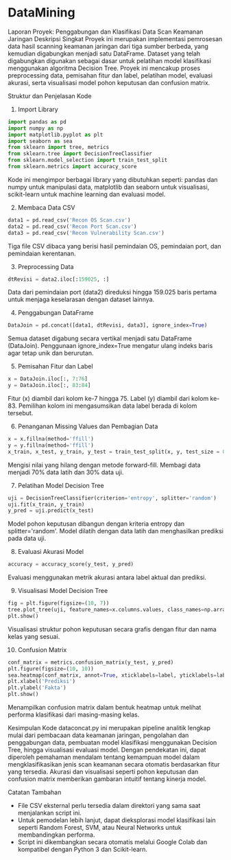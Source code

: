 # DataMining
Laporan Proyek: Penggabungan dan Klasifikasi Data Scan Keamanan Jaringan
Deskripsi Singkat
Proyek ini merupakan implementasi pemrosesan data hasil scanning keamanan jaringan dari tiga sumber berbeda, yang kemudian digabungkan menjadi satu DataFrame. Dataset yang telah digabungkan digunakan sebagai dasar untuk pelatihan model klasifikasi menggunakan algoritma Decision Tree. Proyek ini mencakup proses preprocessing data, pemisahan fitur dan label, pelatihan model, evaluasi akurasi, serta visualisasi model pohon keputusan dan confusion matrix.

Struktur dan Penjelasan Kode
1. Import Library
```python
import pandas as pd
import numpy as np
import matplotlib.pyplot as plt
import seaborn as sea
from sklearn import tree, metrics
from sklearn.tree import DecisionTreeClassifier
from sklearn.model_selection import train_test_split
from sklearn.metrics import accuracy_score
```
Kode ini mengimpor berbagai library yang dibutuhkan seperti:
pandas dan numpy untuk manipulasi data,
matplotlib dan seaborn untuk visualisasi,
scikit-learn untuk machine learning dan evaluasi model.

2. Membaca Data CSV
```python
data1 = pd.read_csv('Recon OS Scan.csv')
data2 = pd.read_csv('Recon Port Scan.csv')
data3 = pd.read_csv('Recon Vulnerability Scan.csv')
```
Tiga file CSV dibaca yang berisi hasil pemindaian OS, pemindaian port, dan pemindaian kerentanan.

3. Preprocessing Data
```python
dtRevisi = data2.iloc[:159025, :]
```
Data dari pemindaian port (data2) direduksi hingga 159.025 baris pertama untuk menjaga keselarasan dengan dataset lainnya.

4. Penggabungan DataFrame
```python
DataJoin = pd.concat([data1, dtRevisi, data3], ignore_index=True)
```
Semua dataset digabung secara vertikal menjadi satu DataFrame (DataJoin). Penggunaan ignore_index=True mengatur ulang indeks baris agar tetap unik dan berurutan.

5. Pemisahan Fitur dan Label
```python
x = DataJoin.iloc[:, 7:76]
y = DataJoin.iloc[:, 83:84]
```
Fitur (x) diambil dari kolom ke-7 hingga 75.
Label (y) diambil dari kolom ke-83. Pemilihan kolom ini mengasumsikan data label berada di kolom tersebut.

6. Penanganan Missing Values dan Pembagian Data
```python
x = x.fillna(method='ffill')
y = y.fillna(method='ffill')
x_train, x_test, y_train, y_test = train_test_split(x, y, test_size = 0.3, random_state = 42)
```
Mengisi nilai yang hilang dengan metode forward-fill.
Membagi data menjadi 70% data latih dan 30% data uji.

7. Pelatihan Model Decision Tree
```python
uji = DecisionTreeClassifier(criterion='entropy', splitter='random')
uji.fit(x_train, y_train)
y_pred = uji.predict(x_test)
```
Model pohon keputusan dibangun dengan kriteria entropy dan splitter='random'.
Model dilatih dengan data latih dan menghasilkan prediksi pada data uji.

8. Evaluasi Akurasi Model
```python
accuracy = accuracy_score(y_test, y_pred)
```
Evaluasi menggunakan metrik akurasi antara label aktual dan prediksi.

9. Visualisasi Model Decision Tree
```python
fig = plt.figure(figsize=(10, 7))
tree.plot_tree(uji, feature_names=x.columns.values, class_names=np.array(['Recon OS Scan', 'Recon Port Scan', 'Recon Vulnerability Scan']), filled=True)
plt.show()
```
Visualisasi struktur pohon keputusan secara grafis dengan fitur dan nama kelas yang sesuai.

10. Confusion Matrix
```python
conf_matrix = metrics.confusion_matrix(y_test, y_pred)
plt.figure(figsize=(10, 10))
sea.heatmap(conf_matrix, annot=True, xticklabels=label, yticklabels=label)
plt.xlabel('Prediksi')
plt.ylabel('Fakta')
plt.show()
```
Menampilkan confusion matrix dalam bentuk heatmap untuk melihat performa klasifikasi dari masing-masing kelas.

Kesimpulan
Kode dataconcat.py ini merupakan pipeline analitik lengkap mulai dari pembacaan data keamanan jaringan, pengolahan dan penggabungan data, pembuatan model klasifikasi menggunakan Decision Tree, hingga visualisasi evaluasi model. Dengan pendekatan ini, dapat diperoleh pemahaman mendalam tentang kemampuan model dalam mengklasifikasikan jenis scan keamanan secara otomatis berdasarkan fitur yang tersedia. Akurasi dan visualisasi seperti pohon keputusan dan confusion matrix memberikan gambaran intuitif tentang kinerja model.

Catatan Tambahan
- File CSV eksternal perlu tersedia dalam direktori yang sama saat menjalankan script ini.
- Untuk pemodelan lebih lanjut, dapat dieksplorasi model klasifikasi lain seperti Random Forest, SVM, atau Neural Networks untuk membandingkan performa.
- Script ini dikembangkan secara otomatis melalui Google Colab dan kompatibel dengan Python 3 dan Scikit-learn.
